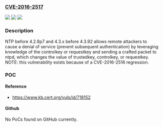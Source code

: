 ### [CVE-2016-2517](https://cve.mitre.org/cgi-bin/cvename.cgi?name=CVE-2016-2517)
![](https://img.shields.io/static/v1?label=Product&message=n%2Fa&color=blue)
![](https://img.shields.io/static/v1?label=Version&message=n%2Fa&color=blue)
![](https://img.shields.io/static/v1?label=Vulnerability&message=n%2Fa&color=brighgreen)

### Description

NTP before 4.2.8p7 and 4.3.x before 4.3.92 allows remote attackers to cause a denial of service (prevent subsequent authentication) by leveraging knowledge of the controlkey or requestkey and sending a crafted packet to ntpd, which changes the value of trustedkey, controlkey, or requestkey.  NOTE: this vulnerability exists because of a CVE-2016-2516 regression.

### POC

#### Reference
- https://www.kb.cert.org/vuls/id/718152

#### Github
No PoCs found on GitHub currently.

